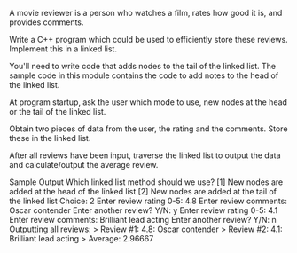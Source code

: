 A movie reviewer is a person who watches a film, rates how good it is, and provides comments.

Write a C++ program which could be used to efficiently store these reviews. Implement this in a linked list.

You'll need to write code that adds nodes to the tail of the linked list. The sample code in this module contains the code to add notes to the head of the linked list.

At program startup, ask the user which mode to use, new nodes at the head or the tail of the linked list.

Obtain two pieces of data from the user, the rating and the comments. Store these in the linked list.

After all reviews have been input, traverse the linked list to output the data and calculate/output the average review.

Sample Output
Which linked list method should we use?
    [1] New nodes are added at the head of the linked list
    [2] New nodes are added at the tail of the linked list
    Choice: 2
Enter review rating 0-5: 4.8
Enter review comments: Oscar contender
Enter another review? Y/N: y
Enter review rating 0-5: 4.1
Enter review comments: Brilliant lead acting
Enter another review? Y/N: n
Outputting all reviews:
    > Review #1: 4.8: Oscar contender
    > Review #2: 4.1: Brilliant lead acting
    > Average: 2.96667
